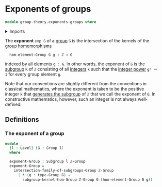 # Exponents of groups

```agda
module group-theory.exponents-groups where
```

<details><summary>Imports</summary>

```agda
open import elementary-number-theory.group-of-integers

open import foundation.universe-levels

open import group-theory.free-groups-with-one-generator
open import group-theory.groups
open import group-theory.intersections-subgroups-groups
open import group-theory.kernels-homomorphisms-groups
open import group-theory.subgroups
```

</details>

The **exponent** `exp G` of a [group](group-theory.groups.md) `G` is the
intersection of the kernels of the
[group homomorphisms](group-theory.homomorphisms-groups.md)

```text
  hom-element-Group G g : ℤ → G
```

indexed by all elements `g : G`. In other words, the exponent of `G` is the
[subgroup](group-theory.subgroups.md) `K` of `ℤ` consisting of all
[integers](elementary-number-theory.integers.md) `k` such that the
[integer power](group-theory.integer-powers-of-elements-groups.md) `gᵏ ＝ 1` for
every group element `g`.

Note that our conventions are slightly different from the conventions in
classical mathematics, where the exponent is taken to be the positive integer
`k` that
[generates the subgroup](group-theory.subgroups-generated-by-elements-groups.md)
of `ℤ` that we call the exponent of `G`. In constructive mathematics, however,
such an integer is not always well-defined.

## Definitions

### The exponent of a group

```agda
module _
  {l : Level} (G : Group l)
  where

  exponent-Group : Subgroup l ℤ-Group
  exponent-Group =
    intersection-family-of-subgroups-Group ℤ-Group
      ( λ (g : type-Group G) →
        subgroup-kernel-hom-Group ℤ-Group G (hom-element-Group G g))
```
